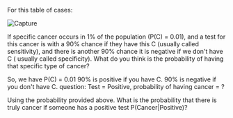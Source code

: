For this table of cases:

![Capture](https://user-images.githubusercontent.com/91827137/166153875-f7a7e8d9-ce08-41fa-a5fa-62036ca83485.PNG)

If specific cancer occurs in 1% of the population (P(C) = 0.01), and a test for this cancer is with a 90% chance if they have this C (usually called sensitivity), and there is another 90% chance it is negative if we don't have C ( usually called specificity). What do you think is the probability of having that specific type of cancer?

So, we have P(C) = 0.01 
            90% is positive if you have C.
            90% is negative if you don't have C.
     question: Test = Positive, probability of having cancer = ?

Using the probability provided above. What is the probability that there is truly cancer if someone has a positive test P(Cancer|Positive)?

